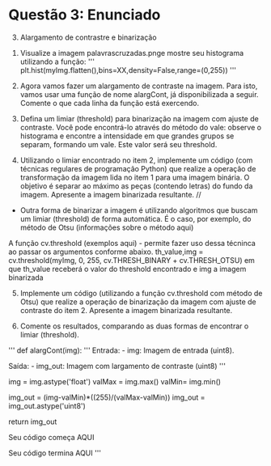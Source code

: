 # Questão 3: Enunciado

3) Alargamento de contrastre e binarização

1. Visualize a imagem palavrascruzadas.pnge mostre seu histograma utilizando a função:
'''
    plt.hist(myImg.flatten(),bins=XX,density=False,range=(0,255))
'''
2. Agora vamos fazer um alargamento de contraste na imagem. Para isto, vamos usar uma função de nome alargCont, já disponibilizada a seguir. Comente o que cada linha da função está exercendo.

3. Defina um limiar (threshold) para binarização na imagem com ajuste de contraste. Você pode encontrá-lo através do método do vale: observe o histograma e encontre a intensidade em que grandes grupos se separam, formando um vale. Este valor será seu threshold.

4. Utilizando o limiar encontrado no item 2, implemente um código (com técnicas regulares de programação Python) que realize a operação de transformação da imagem lida no item 1 para uma imagem binária. O objetivo é separar ao máximo as peças (contendo letras) do fundo da imagem. Apresente a imagem binarizada resultante. //

- Outra forma de binarizar a imagem é utilizando algoritmos que buscam um limiar (threshold) de forma automática. É o caso, por exemplo, do método de Otsu (informações sobre o método aqui)

A função cv.threshold (exemplos aqui) - permite fazer uso dessa técninca ao passar os argumentos conforme abaixo.
th_value,img = cv.threshold(myImg, 0, 255, cv.THRESH_BINARY + cv.THRESH_OTSU)
em que th_value receberá o valor do threshold encontrado e img a imagem binarizada

5. Implemente um código (utilizando a função cv.threshold com método de Otsu) que realize a operação de binarização da imagem com ajuste de contraste do item 2. Apresente a imagem binarizada resultante.

6. Comente os resultados, comparando as duas formas de encontrar o limiar (threshold).

'''
def alargCont(img):
  '''
  Entrada:
    - img: Imagem de entrada (uint8).

  Saída:
    - img_out: Imagem com largamento de contraste (uint8)
  '''

  img = img.astype('float')
  valMax = img.max()
  valMin= img.min()

  img_out = (img-valMin)*((255)/(valMax-valMin))
  img_out = img_out.astype('uint8')

  return img_out

Seu código começa AQUI

Seu código termina AQUI
'''